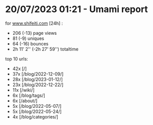 # 20/07/2023 01:21 - Umami report
for www.shifeiti.com [24h] :

 - 206 (-13) page views
 - 81 (-9) uniques
 - 64 (-16) bounces
 - 2h 11' 2'' (-2h 27' 59'') totaltime


top 10 urls:
 - 42x [/]
 - 37x [/blog/2022-12-09/]
 - 28x [/blog/2023-01-12/]
 - 23x [/blog/2022-12-22/]
 - 11x [/wiki/]
 - 6x [/blog/tags/]
 - 6x [/about/]
 - 5x [/blog/2022-05-07/]
 - 5x [/blog/2022-05-24/]
 - 4x [/blog/categories/]


